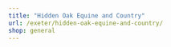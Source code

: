 ```yaml
---
title: "Hidden Oak Equine and Country"
url: /exeter/hidden-oak-equine-and-country/
shop: general
---
```

